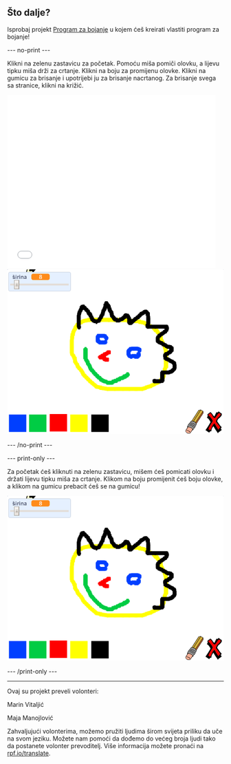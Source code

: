 ## Što dalje?

Isprobaj projekt [Program za bojanje](https://projects.raspberrypi.org/hr-HR/projects/paint-box?utm_source=pathway&utm_medium=whatnext&utm_campaign=projects) u kojem ćeš kreirati vlastiti program za bojanje!

--- no-print ---

Klikni na zelenu zastavicu za početak. Pomoću miša pomiči olovku, a lijevu tipku miša drži za crtanje. Klikni na boju za promijenu olovke. Klikni na gumicu za brisanje i upotrijebi ju za brisanje nacrtanog. Za brisanje svega sa stranice, klikni na križić.

<div class="scratch-preview">
  <iframe allowtransparency="true" width="485" height="402" src="//scratch.mit.edu/projects/embed/267243161/?autostart=false" frameborder="0" scrolling="no"></iframe>
  <img src="images/paint-box-showcase.png">
</div>

--- /no-print ---

--- print-only ---

Za početak ćeš kliknuti na zelenu zastavicu, mišem ćeš pomicati olovku i držati lijevu tipku miša za crtanje. Klikom na boju promijenit ćeš boju olovke, a klikom na gumicu prebacit ćeš se na gumicu!

![prikaz](images/paint-box-showcase.png)

--- /print-only ---


***
Ovaj su projekt preveli volonteri:

Marin Vitaljić

Maja Manojlović

Zahvaljujući volonterima, možemo pružiti ljudima širom svijeta priliku da uče na svom jeziku. Možete nam pomoći da dođemo do većeg broja ljudi tako da postanete volonter prevoditelj. Više informacija možete pronaći na [rpf.io/translate](https://rpf.io/translate).